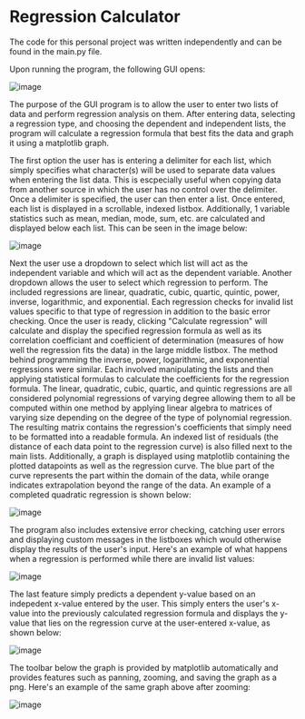 # Regression Calculator

The code for this personal project was written independently and can be found in the main.py file.

Upon running the program, the following GUI opens:

![image](https://user-images.githubusercontent.com/88519278/143669471-34b76a58-1241-4dcc-a766-599ab35026cf.png)

The purpose of the GUI program is to allow the user to enter two lists of data and perform regression analysis on them. After entering data, selecting a regression type, and choosing the dependent and independent lists, the program will calculate a regression formula that best fits the data and graph it using a matplotlib graph.

The first option the user has is entering a delimiter for each list, which simply specifies what character(s) will be used to separate data values when entering the list data. This is escpecially useful when copying data from another source in which the user has no control over the delimiter. Once a delimiter is specified, the user can then enter a list. Once entered, each list is displayed in a scrollable, indexed listbox. Additionally, 1 variable statistics such as mean, median, mode, sum, etc. are calculated and displayed below each list. This can be seen in the image below:

![image](https://user-images.githubusercontent.com/88519278/143723086-915b179d-5ce5-41ef-9eff-c150a7a9e934.png)

Next the user use a dropdown to select which list will act as the independent variable and which will act as the dependent variable. Another dropdown allows the user to select which regression to perform. The included regressions are linear, quadratic, cubic, quartic, quintic, power, inverse, logarithmic, and exponential. Each regression checks for invalid list values specific to that type of regression in addition to the basic error checking. Once the user is ready, clicking "Calculate regression" will calculate and display the specified regression formula as well as its correlation coefficiant and coefficient of determination (measures of how well the regression fits the data) in the large middle listbox. The method behind programming the inverse, power, logarithmic, and exponential regressions were similar. Each involved manipulating the lists and then applying statistical formulas to calculate the coefficients for the regression formula. The linear, quadratic, cubic, quartic, and quintic regressions are all considered polynomial regressions of varying degree allowing them to all be computed within one method by applying linear algebra to matrices of varying size depending on the degree of the type of polynomial regression. The resulting matrix contains the regression's coefficients that simply need to be formatted into a readable formula. An indexed list of residuals (the distance of each data point to the regression curve) is also filled next to the main lists. Additionally, a graph is displayed using matplotlib containing the plotted datapoints as well as the regression curve. The blue part of the curve represents the part within the domain of the data, while orange indicates extrapolation beyond the range of the data. An example of a completed quadratic regression is shown below:

![image](https://user-images.githubusercontent.com/88519278/143723411-f80eca7b-e145-4b2e-8834-fa528e693015.png)

The program also includes extensive error checking, catching user errors and displaying custom messages in the listboxes which would otherwise display the results of the user's input. Here's an example of what happens when a regression is performed while there are invalid list values: 

![image](https://user-images.githubusercontent.com/88519278/143723166-52752f63-dd48-4c39-9c98-3e9491962598.png)

The last feature simply predicts a dependent y-value based on an indepedent x-value entered by the user. This simply enters the user's x-value into the previously calculated regression formula and displays the y-value that lies on the regression curve at the user-entered x-value, as shown below:

![image](https://user-images.githubusercontent.com/88519278/143723550-032a127c-aea1-464d-8d07-3b78cbb670a9.png)

The toolbar below the graph is provided by matplotlib automatically and provides features such as panning, zooming, and saving the graph as a png. Here's an example of the same graph above after zooming:

![image](https://user-images.githubusercontent.com/88519278/143723608-213eb93e-6f35-4385-9a3c-e33a8d3ce443.png)



